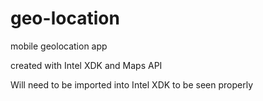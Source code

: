 # geo-location
mobile geolocation app

created with Intel XDK and Maps API

Will need to be imported into Intel XDK to be seen properly

